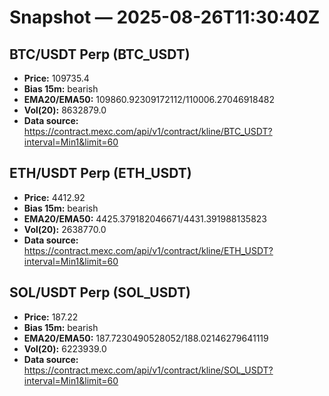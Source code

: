# Snapshot — 2025-08-26T11:30:40Z

## BTC/USDT Perp (BTC_USDT)
- **Price:** 109735.4
- **Bias 15m:** bearish
- **EMA20/EMA50:** 109860.92309172112/110006.27046918482
- **Vol(20):** 8632879.0
- **Data source:** https://contract.mexc.com/api/v1/contract/kline/BTC_USDT?interval=Min1&limit=60

## ETH/USDT Perp (ETH_USDT)
- **Price:** 4412.92
- **Bias 15m:** bearish
- **EMA20/EMA50:** 4425.379182046671/4431.391988135823
- **Vol(20):** 2638770.0
- **Data source:** https://contract.mexc.com/api/v1/contract/kline/ETH_USDT?interval=Min1&limit=60

## SOL/USDT Perp (SOL_USDT)
- **Price:** 187.22
- **Bias 15m:** bearish
- **EMA20/EMA50:** 187.7230490528052/188.02146279641119
- **Vol(20):** 6223939.0
- **Data source:** https://contract.mexc.com/api/v1/contract/kline/SOL_USDT?interval=Min1&limit=60
